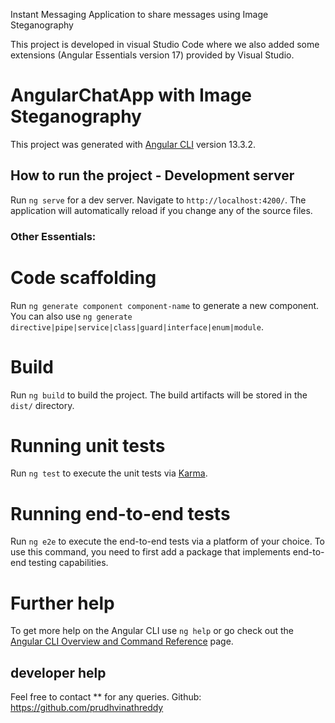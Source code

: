 Instant Messaging Application to share messages using Image Steganography


This project is developed in visual Studio Code where we also added some extensions (Angular Essentials version 17) provided by Visual Studio.


# AngularChatApp with Image Steganography

This project was generated with [Angular CLI](https://github.com/angular/angular-cli) version 13.3.2.

## How to run the project - Development server

Run `ng serve` for a dev server. Navigate to `http://localhost:4200/`. The application will automatically reload if you change any of the source files.


### Other Essentials:

# Code scaffolding

Run `ng generate component component-name` to generate a new component. You can also use `ng generate directive|pipe|service|class|guard|interface|enum|module`.

# Build

Run `ng build` to build the project. The build artifacts will be stored in the `dist/` directory.

# Running unit tests

Run `ng test` to execute the unit tests via [Karma](https://karma-runner.github.io).

# Running end-to-end tests

Run `ng e2e` to execute the end-to-end tests via a platform of your choice. To use this command, you need to first add a package that implements end-to-end testing capabilities.

# Further help

To get more help on the Angular CLI use `ng help` or go check out the [Angular CLI Overview and Command Reference](https://angular.io/cli) page.


## developer help ##

Feel free to contact ** for any queries.
Github: https://github.com/prudhvinathreddy

